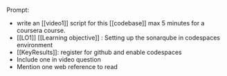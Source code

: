 
Prompt:
- write an [[video1]] script for this [[codebase]] max 5 minutes for a coursera course. 
- [[LO1]] [[Learning objective]] : Setting up the sonarqube in codespaces environment
- [[KeyResults]]: register for github and enable codespaces
- Include one in video question 
- Mention one web reference to read

